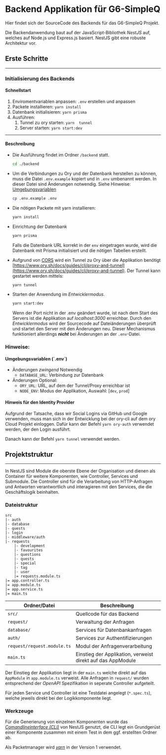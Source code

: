 # Backend Applikation für G6-SimpleQ

Hier findet sich der SourceCode des Backends für das G6-SimpleQ Projekt.

Die Backendanwendung baut auf der JavaScript-Bibliothek _NestJS_ auf, welches auf Node.js und Express.js basiert.
NestJS gibt eine robuste Architektur vor.

## Erste Schritte

-------
### Initialisierung des Backends
#### Schnellstart
1. Enviromentvariablen anpassen: `.env` erstellen und anpassen
2. Packete installieren: `yarn install`
3. Datenbank initialisieren: `yarn prisma`
4. Ausführen: 
   1. Tunnel zu ory starten: `yarn  tunnel`
   2. Server starten: `yarn start:dev`

----
#### Beschreibung
+ Die Ausführung findet im Ordner `/backend` statt.
    ```bash
    cd ./backend
    ```

+ Um die Verbindungen zu Ory und der Datenbank herstellen zu können, muss die Datei `.env.example` kopiert und in `.env` umbenannt werden.
In dieser Datei sind Änderungen notwendig. Siehe Hinweise: [Umgebungsvariablen](#env)
  ```bash
  cp .env.example .env
  ```
+ Die nötigen Packete mit yarn installieren:
    ```bash
    yarn install
    ```
+ Einrichtung der Datenbank
    ```bash
    yarn prisma
    ```
    Falls die Datenbank URL korrekt in der `env` eingetragen wurde, wird die Datenbank mit Prisma initialisiert und die nötigen Tabellen erstellt.

+ Aufgrund von [CORS](https://developer.mozilla.org/fr/docs/Web/HTTP/CORS) wird ein Tunnel zu Ory über die Applikation benötigt
    [https://www.ory.sh/docs/guides/cli/proxy-and-tunnel](https://www.ory.sh/docs/guides/cli/proxy-and-tunnel).
    Der Tunnel kann gestartet werden mittels:
    ```bash
    yarn tunnel
    ```

+ Starten der Anwendung im _Entwicklermodus_.
    ```bash
    yarn start:dev
    ```
  Wenn der Port nicht in der .env geändert wurde, ist nach dem Start des Servers ist die Applikation auf _localhost:3000_ erreichbar.
  Durch den _Entwicklermodus_ wird der Sourcecode auf Dateiänderungen überprüft und startet den Server mit den Änderungen neu.
  Dieser Mechanismus funktioniert allerdings **_nicht_** bei Änderungen an der `.env`-Datei.


### Hinweise:
<h4 id="env"> Umgebungsvariablen (`.env`)</h4>

+ Änderungen _zwingend_ Notwendig
   + `DATABASE_URL`: Verbindung zur Datenbank
+ Änderungen Optional:
  + `ORY_URL`: URL, auf dem der Tunnel/Proxy erreichbar ist
  + `NODE_ENV`: Modus der Applikation, Auswahl: [`dev`, `prod`] 

#### Hinweis für den Identity Provider

Aufgrund der Tatsache, dass wir Social Logins via GitHub und Google verwenden, muss man sich in der Entwicklung bei der ory-cli auf dem ory Cloud Projekt einloggen. 
Dafür kann der Befehl `yarn ory-auth` verwendet werden, der den Login ausführt. 

Danach kann der Befehl `yarn tunnel` verwendet werden. 



## Projektstruktur

------------
In NestJS sind Module die oberste Ebene der Organisation und dienen als Container für weitere Komponenten, 
wie Controller, Services und Submodule.
Die Controller sind für die Verarbeitung von HTTP-Anfragen und Antworten  verantwortlich und interagieren mit den 
Services, die die Geschäftslogik beinhalten.

### Dateistruktur
```
src
|- auth
|- database
|- quests
|- login
|- middleware/auth
|- requests
    |- development
    |- favourites
    |- questions
    |- quests
    |- special
    |- tag
    |- user
    |= requests.module.ts
|= app.controller.ts
|= app.module.ts
|= app.service.ts
|= main.ts
```
| Ordner/Datei                | Beschreibung                                                |
|-----------------------------|-------------------------------------------------------------|
| `src/`                      | Quellcode für das Backend                                   |
| `request/`                  | Verwaltung der Anfragen                                     |
| `database/`                 | Services für Datenbankanfragen                              |
| `auth/`                     | Services zur Authentifizierungen                            |
| `request/request.module.ts` | Modul der Anfragenverarbeitung                              |
| `main.ts`                   | Einstieg der Applikation, verweist direkt auf das AppModule |



Der Einstieg der Applikation liegt in der `main.ts` welche direkt auf das `AppModule` in `app.module.ts` verweist.
Alle Anfragen in `request/` wurden entsprechend der _OpenAPI_ Spezifikation in seperate Controller aufgeteilt.

Für jeden Service und Controller ist eine Testdatei angelegt (`*.spec.ts`), 
welche jeweils direkt bei der Logikkomponente liegt. 

### Werkzeuge
Für die Generierung von einzelnen Komponenten wurde das [_Comandlineinterface (CLI)_](https://docs.nestjs.com/recipes/crud-generator) von NestJS genutzt,
die CLI legt ein Grundgerüst einer Komponente zusammen mit einem Test in dem ggf. erstellten Ordner ab.

Als Packetmanager wird [_yarn_](https://classic.yarnpkg.com/lang/en/docs/) in der Version 1 verwendet.
